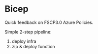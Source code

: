 # Bicep

Quick feedback on FSCP3.0 Azure Policies.

Simple 2-step pipeline:

1. deploy infra
2. zip & deploy function
